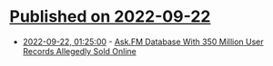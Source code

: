 # [Published on 2022-09-22](index.md)

* [2022-09-22, 01:25:00](https://it.slashdot.org/story/22/09/21/2123239/askfm-database-with-350-million-user-records-allegedly-sold-online?utm_source=rss1.0mainlinkanon&utm_medium=feed) - [Ask.FM Database With 350 Million User Records Allegedly Sold Online](https://it.slashdot.org/story/22/09/21/2123239/askfm-database-with-350-million-user-records-allegedly-sold-online?utm_source=rss1.0mainlinkanon&utm_medium=feed)
